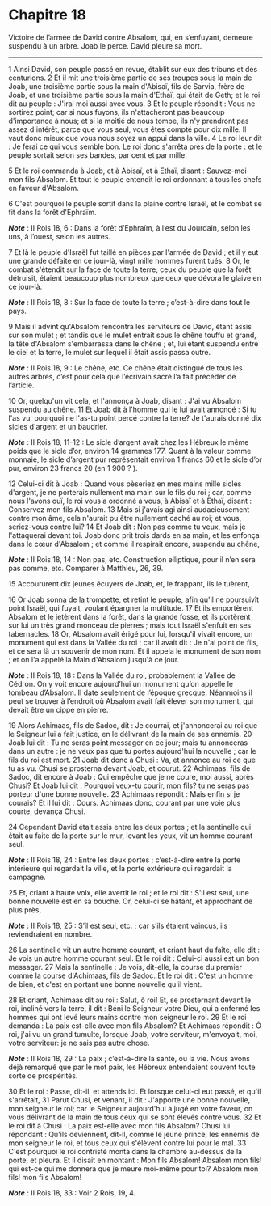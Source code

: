 # Chapitre 18

Victoire de l’armée de David contre Absalom, qui, en s’enfuyant, demeure suspendu à un arbre.
Joab le perce.
David pleure sa mort.

***

1 Ainsi David, son peuple passé en revue, établit sur eux des tribuns et des centurions. 2 Et il mit une troisième partie de ses troupes sous la main de Joab, une troisième partie sous la main d'Abisaï, fils de Sarvia, frère de Joab, et une troisième partie sous la main d'Ethaï, qui était de Geth; et le roi dit au peuple : J'irai moi aussi avec vous. 3 Et le peuple répondit : Vous ne sortirez point; car si nous fuyons, ils n'attacheront pas beaucoup d'importance à nous; et si la moitié de nous tombe, ils n'y prendront pas assez d'intérêt, parce que vous seul, vous êtes compté pour dix mille. Il vaut donc mieux que vous nous soyez un appui dans la ville. 4 Le roi leur dit : Je ferai ce qui vous semble bon. Le roi donc s'arrêta près de la porte : et le peuple sortait selon ses bandes, par cent et par mille.

5 Et le roi commanda à Joab, et à Abisaï, et à Ethaï, disant : Sauvez-moi mon fils Absalom. Et tout le peuple entendit le roi ordonnant à tous les chefs en faveur d'Absalom.


6 C'est pourquoi le peuple sortit dans la plaine contre Israël, et le combat se fit dans la forêt d'Ephraïm.

***Note*** :  II Rois 18, 6 : Dans la forêt d’Ephraïm, à l’est du Jourdain, selon les uns, à l’ouest, selon les autres.

7 Et là le peuple d'Israël fut taillé en pièces par l'armée de David ; et il y eut une grande défaite en ce jour-là, vingt mille hommes furent tués. 8 Or, le combat s'étendit sur la face de toute la terre, ceux du peuple que la forêt détruisit, étaient beaucoup plus nombreux que ceux que dévora le glaive en ce jour-là.

***Note*** :  II Rois 18, 8 : Sur la face de toute la terre ; c’est-à-dire dans tout le pays.


9 Mais il advint qu'Absalom rencontra les serviteurs de David, étant assis sur son mulet ; et tandis que le mulet entrait sous le chêne touffu et grand, la tête d'Absalom s'embarrassa dans le chêne ; et, lui étant suspendu entre le ciel et la terre, le mulet sur lequel il était assis passa outre.

***Note*** :  II Rois 18, 9 : Le chêne, etc. Ce chêne était distingué de tous les autres arbres, c’est pour cela que l’écrivain sacré l’a fait précéder de l’article.

10 Or, quelqu'un vit cela, et l'annonça à Joab, disant : J'ai vu Absalom suspendu au chêne. 11 Et Joab dit à l'homme qui le lui avait annoncé : Si tu l'as vu, pourquoi ne l'as-tu point percé contre la terre? Je t'aurais donné dix sicles d'argent et un baudrier.

***Note*** :  II Rois 18, 11-12 : Le sicle d’argent avait chez les Hébreux le même poids que le sicle d’or, environ 14 grammes 177. Quant à la valeur comme monnaie, le sicle d’argent pur représentait environ 1 francs 60 et le sicle d’or pur, environ 23 francs 20 (en 1 900 ? ).

12 Celui-ci dit à Joab : Quand vous pèseriez en mes mains mille sicles d'argent, je ne porterais nullement ma main sur le fils du roi ; car, comme nous l'avons ouï, le roi vous a ordonné à vous, à Abisaï et à Ethaï, disant : Conservez mon fils Absalom. 13 Mais si j'avais agi ainsi audacieusement contre mon âme, cela n'aurait pu être nullement caché au roi; et vous, seriez-vous contre lui? 14 Et Joab dit : Non pas comme tu veux, mais je l'attaquerai devant toi. Joab donc prit trois dards en sa main, et les enfonça dans le cœur d'Absalom ; et comme il respirait encore, suspendu au chêne,

***Note*** :  II Rois 18, 14 : Non pas, etc. Construction elliptique, pour il n’en sera pas comme, etc. Comparer à Matthieu, 26, 39.

15 Accoururent dix jeunes écuyers de Joab, et, le frappant, ils le tuèrent,


16 Or Joab sonna de la trompette, et retint le peuple, afin qu'il ne poursuivît point Israël, qui fuyait, voulant épargner la multitude. 17 Et ils emportèrent Absalom et le jetèrent dans la forêt, dans la grande fosse, et ils portèrent sur lui un très grand monceau de pierres ; mais tout Israël s'enfuit en ses tabernacles. 18 Or, Absalom avait érigé pour lui, lorsqu'il vivait encore, un monument qui est dans la Vallée du roi ; car il avait dit : Je n'ai point de fils, et ce sera là un souvenir de mon nom. Et il appela le monument de son nom ; et on l'a appelé la Main d'Absalom jusqu'à ce jour.

***Note*** :  II Rois 18, 18 : Dans la Vallée du roi, probablement la Vallée de Cédron. On y voit encore aujourd’hui un monument qu’on appelle le tombeau d’Absalom. Il date seulement de l’époque grecque. Néanmoins il peut se trouver à l’endroit où Absalom avait fait élever son monument, qui devait être un cippe en pierre.


19 Alors Achimaas, fils de Sadoc, dit : Je courrai, et j'annoncerai au roi que le Seigneur lui a fait justice, en le délivrant de la main de ses ennemis. 20 Joab lui dit : Tu ne seras point messager en ce jour; mais tu annonceras dans un autre : je ne veux pas que tu portes aujourd'hui la nouvelle ; car le fils du roi est mort. 21 Joab dit donc à Chusi : Va, et annonce au roi ce que tu as vu. Chusi se prosterna devant Joab, et courut. 22 Achimaas, fils de Sadoc, dit encore à Joab : Qui empêche que je ne coure, moi aussi, après Chusi? Et Joab lui dit : Pourquoi veux-tu courir, mon fils? tu ne seras pas porteur d'une bonne nouvelle. 23 Achimaas répondit : Mais enfin si je courais? Et il lui dit : Cours. Achimaas donc, courant par une voie plus courte, devança Chusi.


24 Cependant David était assis entre les deux portes ; et la sentinelle qui était au faite de la porte sur le mur, levant les yeux, vit un homme courant seul.

***Note*** :  II Rois 18, 24 : Entre les deux portes ; c’est-à-dire entre la porte intérieure qui regardait la ville, et la porte extérieure qui regardait la campagne.

25 Et, criant à haute voix, elle avertit le roi ; et le roi dit : S'il est seul, une bonne nouvelle est en sa bouche. Or, celui-ci se hâtant, et approchant de plus près,

***Note*** :  II Rois 18, 25 : S’il est seul, etc. ; car s’ils étaient vaincus, ils reviendraient en nombre.

26 La sentinelle vit un autre homme courant, et criant haut du faîte, elle dit : Je vois un autre homme courant seul. Et le roi dit : Celui-ci aussi est un bon messager. 27 Mais la sentinelle : Je vois, dit-elle, la course du premier comme la course d'Achimaas, fils de Sadoc. Et le roi dit : C'est un homme de bien, et c'est en portant une bonne nouvelle qu'il vient.


28 Et criant, Achimaas dit au roi : Salut, ô roi! Et, se prosternant devant le roi, incliné vers la terre, il dit : Béni le Seigneur votre Dieu, qui a enfermé les hommes qui ont levé leurs mains contre mon seigneur le roi. 29 Et le roi demanda : La paix est-elle avec mon fils Absalom? Et Achimaas répondit : Ô roi, j'ai vu un grand tumulte, lorsque Joab, votre serviteur, m'envoyait, moi, votre serviteur: je ne sais pas autre chose.

***Note*** :  II Rois 18, 29 : La paix ; c’est-à-dire la santé, ou la vie. Nous avons déjà remarqué que par le mot paix, les Hébreux entendaient souvent toute sorte de prospérités.

30 Et le roi : Passe, dit-il, et attends ici. Et lorsque celui-ci eut passé, et qu'il s'arrêtait, 31 Parut Chusi, et venant, il dit : J'apporte une bonne nouvelle, mon seigneur le roi; car le Seigneur aujourd'hui a jugé en votre faveur, on vous délivrant de la main de tous ceux qui se sont élevés contre vous. 32 Et le roi dit à Chusi : La paix est-elle avec mon fils Absalom? Chusi lui répondant : Qu'ils deviennent, dit-il, comme le jeune prince, les ennemis de mon seigneur le roi, et tous ceux qui s'élèvent contre lui pour le mal. 33 C'est pourquoi le roi contristé monta dans la chambre au-dessus de la porte, et pleura. Et il disait en montant : Mon fils Absalom! Absalom mon fils! qui est-ce qui me donnera que je meure moi-même pour toi? Absalom mon fils! mon fils Absalom!

***Note*** :  II Rois 18, 33 : Voir 2 Rois, 19, 4.

